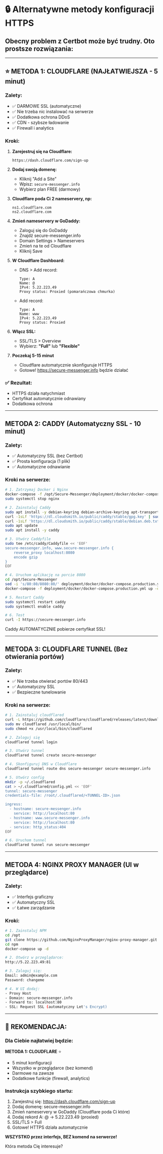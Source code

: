 # 🔒 Alternatywne metody konfiguracji HTTPS

## Obecny problem z Certbot może być trudny. Oto prostsze rozwiązania:

---

## ⭐ METODA 1: CLOUDFLARE (NAJŁATWIEJSZA - 5 minut)

### Zalety:
- ✅ DARMOWE SSL (automatyczne)
- ✅ Nie trzeba nic instalować na serwerze
- ✅ Dodatkowa ochrona DDoS
- ✅ CDN - szybsze ładowanie
- ✅ Firewall i analytics

### Kroki:

1. **Zarejestruj się na Cloudflare:**
   ```
   https://dash.cloudflare.com/sign-up
   ```

2. **Dodaj swoją domenę:**
   - Kliknij "Add a Site"
   - Wpisz: `secure-messenger.info`
   - Wybierz plan FREE (darmowy)

3. **Cloudflare poda Ci 2 nameservery, np:**
   ```
   ns1.cloudflare.com
   ns2.cloudflare.com
   ```

4. **Zmień nameservery w GoDaddy:**
   - Zaloguj się do GoDaddy
   - Znajdź secure-messenger.info
   - Domain Settings > Nameservers
   - Zmień na te od Cloudflare
   - Kliknij Save

5. **W Cloudflare Dashboard:**
   - DNS > Add record:
     ```
     Type: A
     Name: @
     IPv4: 5.22.223.49
     Proxy status: Proxied (pomarańczowa chmurka)
     ```
   - Add record:
     ```
     Type: A
     Name: www
     IPv4: 5.22.223.49
     Proxy status: Proxied
     ```

6. **Włącz SSL:**
   - SSL/TLS > Overview
   - Wybierz: **"Full"** lub **"Flexible"**

7. **Poczekaj 5-15 minut**
   - Cloudflare automatycznie skonfiguruje HTTPS
   - Gotowe! https://secure-messenger.info będzie działać

### ✅ Rezultat:
- HTTPS działa natychmiast
- Certyfikat automatycznie odnawiany
- Dodatkowa ochrona

---

## METODA 2: CADDY (Automatyczny SSL - 10 minut)

### Zalety:
- ✅ Automatyczny SSL (bez Certbot)
- ✅ Prosta konfiguracja (1 plik)
- ✅ Automatyczne odnawianie

### Kroki na serwerze:

```bash
# 1. Zatrzymaj Docker i Nginx
docker-compose -f /opt/Secure-Messenger/deployment/docker/docker-compose.production.yml down
sudo systemctl stop nginx

# 2. Zainstaluj Caddy
sudo apt install -y debian-keyring debian-archive-keyring apt-transport-https curl
curl -1sLf 'https://dl.cloudsmith.io/public/caddy/stable/gpg.key' | sudo gpg --dearmor -o /usr/share/keyrings/caddy-stable-archive-keyring.gpg
curl -1sLf 'https://dl.cloudsmith.io/public/caddy/stable/debian.deb.txt' | sudo tee /etc/apt/sources.list.d/caddy-stable.list
sudo apt update
sudo apt install -y caddy

# 3. Utwórz Caddyfile
sudo tee /etc/caddy/Caddyfile << 'EOF'
secure-messenger.info, www.secure-messenger.info {
    reverse_proxy localhost:8080
    encode gzip
}
EOF

# 4. Uruchom aplikację na porcie 8080
cd /opt/Secure-Messenger
sed -i 's/80:80/8080:80/' deployment/docker/docker-compose.production.yml
docker-compose -f deployment/docker/docker-compose.production.yml up -d

# 5. Restart Caddy
sudo systemctl restart caddy
sudo systemctl enable caddy

# 6. Test
curl -I https://secure-messenger.info
```

Caddy AUTOMATYCZNIE pobierze certyfikat SSL!

---

## METODA 3: CLOUDFLARE TUNNEL (Bez otwierania portów)

### Zalety:
- ✅ Nie trzeba otwierać portów 80/443
- ✅ Automatyczny SSL
- ✅ Bezpieczne tunelowanie

### Kroki na serwerze:

```bash
# 1. Zainstaluj cloudflared
curl -L https://github.com/cloudflare/cloudflared/releases/latest/download/cloudflared-linux-amd64 -o cloudflared
sudo mv cloudflared /usr/local/bin/
sudo chmod +x /usr/local/bin/cloudflared

# 2. Zaloguj się
cloudflared tunnel login

# 3. Utwórz tunnel
cloudflared tunnel create secure-messenger

# 4. Skonfiguruj DNS w Cloudflare
cloudflared tunnel route dns secure-messenger secure-messenger.info

# 5. Utwórz config
mkdir -p ~/.cloudflared
cat > ~/.cloudflared/config.yml << 'EOF'
tunnel: secure-messenger
credentials-file: /root/.cloudflared/<TUNNEL-ID>.json

ingress:
  - hostname: secure-messenger.info
    service: http://localhost:80
  - hostname: www.secure-messenger.info
    service: http://localhost:80
  - service: http_status:404
EOF

# 6. Uruchom tunnel
cloudflared tunnel run secure-messenger
```

---

## METODA 4: NGINX PROXY MANAGER (UI w przeglądarce)

### Zalety:
- ✅ Interfejs graficzny
- ✅ Automatyczny SSL
- ✅ Łatwe zarządzanie

### Kroki:

```bash
# 1. Zainstaluj NPM
cd /opt
git clone https://github.com/NginxProxyManager/nginx-proxy-manager.git npm
cd npm
docker-compose up -d

# 2. Otwórz w przeglądarce:
http://5.22.223.49:81

# 3. Zaloguj się:
Email: admin@example.com
Password: changeme

# 4. W UI dodaj:
- Proxy Host
- Domain: secure-messenger.info
- Forward to: localhost:80
- SSL: Request SSL (automatyczny Let's Encrypt)
```

---

## 🎯 REKOMENDACJA:

### Dla Ciebie najłatwiej będzie:

**METODA 1: CLOUDFLARE** ⭐
- 5 minut konfiguracji
- Wszystko w przeglądarce (bez komend)
- Darmowe na zawsze
- Dodatkowe funkcje (firewall, analytics)

### Instrukcja szybkiego startu:

1. Zarejestruj się: https://dash.cloudflare.com/sign-up
2. Dodaj domenę: secure-messenger.info
3. Zmień nameservery w GoDaddy (Cloudflare poda Ci które)
4. Dodaj rekord A: @ → 5.22.223.49 (proxied)
5. SSL/TLS > Full
6. Gotowe! HTTPS działa automatycznie

**WSZYSTKO przez interfejs, BEZ komend na serwerze!**

Która metoda Cię interesuje?
